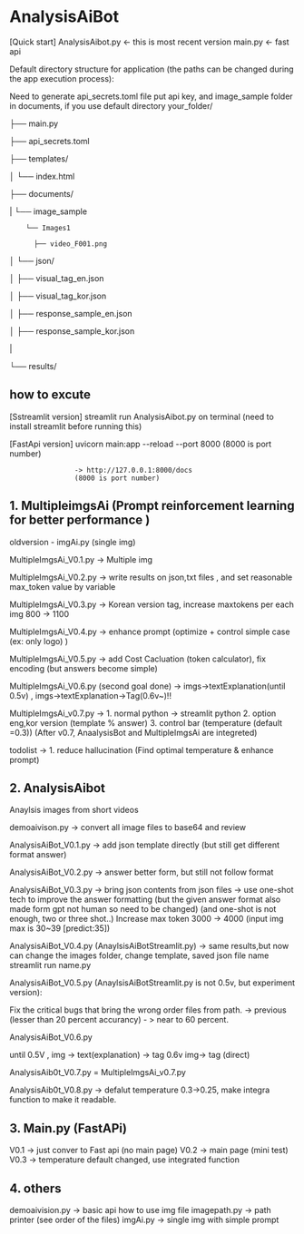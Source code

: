 # AnalysisAiBot

[Quick start]
AnalysisAibot.py <- this is most recent version
main.py <- fast api

 Default directory structure for  application (the paths can be changed during the app execution process):

  Need to generate  api_secrets.toml file put api key, and image_sample folder in documents, if you use default directory
your_folder/

├── main.py

├── api_secrets.toml

├── templates/

│   └── index.html

├── documents/

|   └── image_sample

        └── Images1

          ├── video_F001.png 

│   └── json/

│       ├── visual_tag_en.json

│       ├── visual_tag_kor.json

│       ├── response_sample_en.json

│       ├── response_sample_kor.json

|   

└── results/

## how to excute

[Sstreamlit version] streamlit run AnalysisAibot.py on terminal  (need to install streamlit before running this) 

[FastApi version] uvicorn main:app --reload --port 8000  (8000 is port number)   

                    -> http://127.0.0.1:8000/docs  
                    (8000 is port number)

## 1. MultipleimgsAi (Prompt reinforcement learning for better performance )

oldversion - imgAi.py (single img)

MultipleImgsAi_V0.1.py  ->  Multiple img

MultipleImgsAi_V0.2.py  -> write results on json,txt files , and set reasonable max_token value by variable

MultipleImgsAi_V0.3.py -> Korean version tag, increase maxtokens per each img 800 -> 1100 

MultipleImgsAi_V0.4.py -> enhance prompt (optimize + control simple case (ex: only logo) )

MultipleImgsAi_V0.5.py -> add Cost Cacluation (token calculator), fix encoding (but  answers become simple)

MultipleImgsAi_V0.6.py (second goal done) ->  imgs->textExplanation(until 0.5v) , imgs->textExplanation->Tag(0.6v~)!!

MultipleImgsAi_v0.7.py -> 1. normal python -> streamlit python
                          2. option eng,kor version (template % answer)
                          3. control bar (temperature (default =0.3)) 
(After v0.7, AnaalysisBot and MultipleImgsAi are integreted)


todolist -> 1. reduce hallucination (Find optimal temperature & enhance prompt)
                          
## 2. AnalysisAibot
Anaylsis images from short videos


demoaivison.py -> convert all image files to base64 and review

AnalysisAiBot_V0.1.py -> add json template directly (but still get different format answer)

AnalysisAiBot_V0.2.py  -> answer better form, but still not follow format

AnalysisAiBot_V0.3.py  -> bring json contents from json files
                      -> use one-shot tech to improve the answer formatting 
                        (but the given answer format also made form gpt not human so need to be changed)
                        (and one-shot is not enough, two or three shot..)
                        Increase max token 3000 -> 4000
                        (input img max is 30~39 [predict:35])

AnalysisAiBot_V0.4.py (AnaylsisAiBotStreamlit.py) -> same results,but now can change the images folder, change template, saved json file name
  streamlit run name.py



AnalysisAiBot_V0.5.py (AnaylsisAiBotStreamlit.py is not 0.5v, but experiment version):

Fix the critical bugs that bring the wrong order files from path. ->  previous (lesser than 20 percent accurancy) - > near to 60 percent.

AnalysisAiBot_V0.6.py 

until 0.5V ,  img -> text(explanation) -> tag
0.6v   img-> tag (direct)


AnalysisAib0t_V0.7.py = MultipleImgsAi_v0.7.py


AnalysisAib0t_V0.8.py -> defalut temperature 0.3->0.25, make integra function to make it readable.



## 3. Main.py (FastAPi)

V0.1 -> just conver to Fast api (no main page)
V0.2 -> main page (mini test)
V0.3 -> temperature default changed, use integrated function


## 4. others
  demoaivision.py -> basic api how to use img file
  imagepath.py  -> path printer (see order of the files)
  imgAi.py -> single img with simple prompt